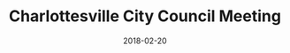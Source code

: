 ---
{
  "title": "Charlottesville City Council Meeting",
  "date": "2018-02-20",
  "tweet_id": "966078202753011713",
  "meetings": [
    "Charlottesville City Council Meeting"
  ],
  "groups": [
    "Charlottesville City Council"
  ]
}
---